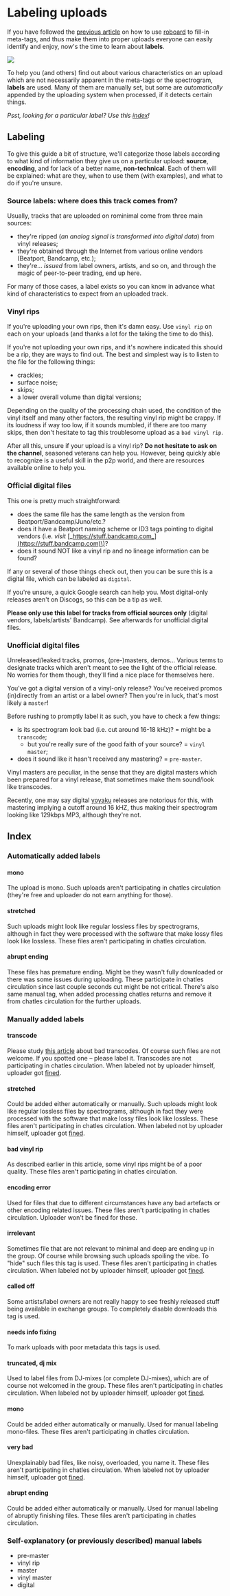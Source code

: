 # Labeling uploads

If you have followed the [previous article](./) on how to use [roboard](https://romnml.rv7.ru) to fill-in meta-tags, and thus make them into proper uploads everyone can easily identify and enjoy, now's the time to learn about **labels**.

![](../.gitbook/assets/image%20%2858%29.png)

To help you \(and others\) find out about various characteristics on an upload which are not necessarily apparent in the meta-tags or the spectrogram, **labels** are used. Many of them are manually set, but some are _automatically_ appended by the uploading system when processed, if it detects certain things.

_Psst, looking for a particular label? Use this_ [_index_](labeling-uploads.md#index)_!_

## Labeling

To give this guide a bit of structure, we'll categorize those labels according to what kind of information they give us on a particular upload: **source**, **encoding**, and for lack of a better name, **non-technical**. Each of them will be explained: what are they, when to use them \(with examples\), and what to do if you're unsure.

### Source labels: where does this track comes from?

Usually, tracks that are uploaded on rominimal come from three main sources:

* they're ripped \(_an analog signal is transformed into digital data_\) from vinyl releases;
* they're obtained through the Internet from various online vendors \(Beatport, Bandcamp, etc.\);
* they're... _issued_ from label owners, artists, and so on, and through the magic of peer-to-peer trading, end up here.

For many of those cases, a label exists so you can know in advance what kind of characteristics to expect from an uploaded track.

### **Vinyl rips**

If you're uploading your own rips, then it's damn easy. Use `vinyl rip` on each on your uploads \(and thanks a lot for the taking the time to do this\).

If you're not uploading your own rips, and it's nowhere indicated this should be a rip, they are ways to find out. The best and simplest way is to listen to the file for the following things:

* crackles;
* surface noise;
* skips;
* a lower overall volume than digital versions;

Depending on the quality of the processing chain used, the condition of the vinyl itself and many other factors, the resulting vinyl rip might be crappy. If its loudness if way too low, if it sounds mumbled, if there are too many skips, then don't hesitate to tag this troublesome upload as a `bad vinyl rip`.

After all this, unsure if your upload is a vinyl rip? **Do not hesitate to ask on the channel**, seasoned veterans can help you. However, being quickly able to recognize is a useful skill in the p2p world, and there are resources available online to help you.

### **Official digital files**

This one is pretty much straightforward:

* does the same file has the same length as the version from Beatport/Bandcamp/Juno/etc.?
* does it have a Beatport naming scheme or ID3 tags pointing to digital vendors \(i.e. _visit_ [_https://stuff.bandcamp.com_](https://stuff.bandcamp.com)\)?
* does it sound NOT like a vinyl rip and no lineage information can be found?

If any or several of those things check out, then you can be sure this is a digital file, which can be labeled as `digital`.

If you're unsure, a quick Google search can help you. Most digital-only releases aren't on Discogs, so this can be a tip as well.

**Please only use this label for tracks from official sources only** \(digital vendors, labels/artists' Bandcamp\). See afterwards for unofficial digital files.

### **Unofficial digital files**

Unreleased/leaked tracks, promos, \(pre-\)masters, demos... Various terms to designate tracks which aren't meant to see the light of the official release. No worries for them though, they'll find a nice place for themselves here.

You've got a digital version of a vinyl-only release? You've received promos \(in\)directly from an artist or a label owner? Then you're in luck, that's most likely a `master`!

Before rushing to promptly label it as such, you have to check a few things:

* is its spectrogram look bad \(i.e. cut around 16-18 kHz\)? = might be a `transcode`;
  * but you're really sure of the good faith of your source? = `vinyl master`;
* does it sound like it hasn't received any mastering? = `pre-master`.

Vinyl masters are peculiar, in the sense that they are digital masters which been prepared for a vinyl release, that sometimes make them sound/look like transcodes.

Recently, one may say digital [yoyaku](https://www.discogs.com/label/1119605-yoyaku) releases are notorious for this, with mastering implying a cutoff around 16 kHZ, thus making their spectrogram looking like 129kbps MP3, although they're not.

## Index

### Automatically added labels

#### **mono**

The upload is mono. Such uploads aren't participating in chatles circulation \(they're free and uploader do not earn anything for those\).

#### **stretched**

Such uploads might look like regular lossless files by spectrograms, although in fact they were processed with the software that make lossy files look like lossless. These files aren't participating in chatles circulation.

#### **abrupt ending**

These files has premature ending. Might be they wasn't fully downloaded or there was some issues during uploading. These participate in chatles circulation since last couple seconds cut might be not critical. There's also same manual tag, when added processing chatles returns and remove it from chatles circulation for the further uploads.

### Manually added labels

#### transcode

Please study [this article](https://bit.ly/2qyzphj) about bad transcodes. Of course such files are not welcome. If you spotted one – please label it. Transcodes are not participating in chatles circulation. When labeled not by uploader himself, uploader got [fined](../#penalty-scale).

#### stretched

Could be added either automatically or manually. Such uploads might look like regular lossless files by spectrograms, although in fact they were processed with the software that make lossy files look like lossless. These files aren't participating in chatles circulation. When labeled not by uploader himself, uploader got [fined](../#penalty-scale).

#### bad vinyl rip

As described earlier in this article, some vinyl rips might be of a poor quality. These files aren't participating in chatles circulation.

#### encoding error

Used for files that due to different circumstances have any bad artefacts or other encoding related issues. These files aren't participating in chatles circulation. Uploader won't be fined for these.

#### irrelevant

Sometimes file that are not relevant to minimal and deep are ending up in the group. Of course while browsing such uploads spoiling the vibe. To "hide" such files this tag is used. These files aren't participating in chatles circulation. When labeled not by uploader himself, uploader got [fined](../#penalty-scale).

#### called off

Some artists/label owners are not really happy to see freshly released stuff being available in exchange groups. To completely disable downloads this tag is used.

#### needs info fixing

To mark uploads with poor metadata this tags is used.

#### truncated, dj mix

Used to label files from DJ-mixes \(or complete DJ-mixes\), which are of course not welcomed in the group. These files aren't participating in chatles circulation. When labeled not by uploader himself, uploader got [fined](../#penalty-scale).

#### mono

Could be added either automatically or manually. Used for manual labeling mono-files. These files aren't participating in chatles circulation.

#### very bad

Unexplainably bad files, like noisy, overloaded, you name it. These files aren't participating in chatles circulation. When labeled not by uploader himself, uploader got [fined](../#penalty-scale).

#### abrupt ending

Could be added either automatically or manually. Used for manual labeling of abruptly finishing files. These files aren't participating in chatles circulation.

### Self-explanatory \(or previously described\) manual labels

* pre-master
* vinyl rip
* master
* vinyl master
* digital

